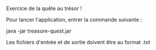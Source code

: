 Exercice de la quête au trésor !

Pour lancer l'application, entrer la commande suivante : 

java -jar treasure-quest.jar <inputFilePath> <outputFilePath>

Les fichiers d'entrée et de sortie doivent être au format .txt